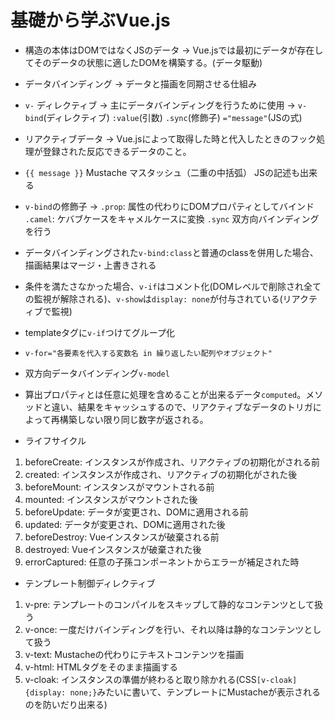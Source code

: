 # 基礎から学ぶVue.js

- 構造の本体はDOMではなくJSのデータ → Vue.jsでは最初にデータが存在してそのデータの状態に適したDOMを構築する。(データ駆動)
- データバインディング → データと描画を同期させる仕組み
- `v-` ディレクティブ → 主にデータバインディングを行うために使用 → `v-bind`(ディレクティブ) `:value`(引数) `.sync`(修飾子) `="message"`(JSの式)
- リアクティブデータ → Vue.jsによって取得した時と代入したときのフック処理が登録された反応できるデータのこと。
- `{{ message }}` Mustache マスタッシュ（二重の中括弧） JSの記述も出来る
- `v-bind`の修飾子 → `.prop`: 属性の代わりにDOMプロパティとしてバインド `.camel`: ケバブケースをキャメルケースに変換 `.sync` 双方向バインディングを行う
- データバインディングされた`v-bind:class`と普通のclassを併用した場合、描画結果はマージ・上書きされる
- 条件を満たさなかった場合、`v-if`はコメント化(DOMレベルで削除され全ての監視が解除される)、`v-show`は`display: none`が付与されている(リアクティブで監視)
- templateタグに`v-if`つけてグループ化
- `v-for="各要素を代入する変数名 in 繰り返したい配列やオブジェクト"`
- 双方向データバインディング`v-model`
- 算出プロパティとは任意に処理を含めることが出来るデータ`computed`。メソッドと違い、結果をキャッシュするので、リアクティブなデータのトリガによって再構築しない限り同じ数字が返される。

- ライフサイクル
1. beforeCreate: インスタンスが作成され、リアクティブの初期化がされる前
2. created: インスタンスが作成され、リアクティブの初期化がされた後
3. beforeMount: インスタンスがマウントされる前
4. mounted: インスタンスがマウントされた後
5. beforeUpdate: データが変更され、DOMに適用される前
6. updated: データが変更され、DOMに適用された後
7. beforeDestroy: Vueインスタンスが破棄される前
8. destroyed: Vueインスタンスが破棄された後
9. errorCaptured: 任意の子孫コンポーネントからエラーが補足された時

- テンプレート制御ディレクティブ
1. v-pre: テンプレートのコンパイルをスキップして静的なコンテンツとして扱う
2. v-once: 一度だけバインディングを行い、それ以降は静的なコンテンツとして扱う
3. v-text: Mustacheの代わりにテキストコンテンツを描画
4. v-html: HTMLタグをそのまま描画する
5. v-cloak: インスタンスの準備が終わると取り除かれる(CSS`[v-cloak]{display: none;}`みたいに書いて、テンプレートにMustacheが表示されるのを防いだり出来る)